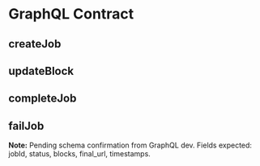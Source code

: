 # GraphQL Contract

## createJob

## updateBlock

## completeJob

## failJob

**Note:** Pending schema confirmation from GraphQL dev. Fields expected: jobId, status, blocks, final_url, timestamps.
